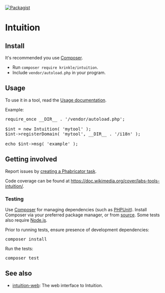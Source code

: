 [![Packagist](https://img.shields.io/packagist/v/krinkle/intuition.svg?style=flat)](https://packagist.org/packages/krinkle/intuition)

# Intuition

## Install

It's recommended you use [Composer](https://getcomposer.org).

* Run `composer require krinkle/intuition`.
* Include `vendor/autoload.php` in your program.

## Usage

To use it in a tool, read the [Usage documentation](./docs/API.md).

Example:

<pre lang="php">
require_once __DIR__ . '/vendor/autoload.php';

$int = new Intuition( 'mytool' );
$int->registerDomain( 'mytool', __DIR__ . '/i18n' );

echo $int->msg( 'example' );
</pre>

## Getting involved

Report issues by [creating a Phabricator task](https://phabricator.wikimedia.org/tag/intuition/).

Code coverage can be found at <https://doc.wikimedia.org/cover/labs-tools-intuition/>.

### Testing

Use [Composer](https://getcomposer.org) for managing dependencies (such as [PHPUnit](https://phpunit.de)). Install Composer via your preferred package manager, or from [source](https://getcomposer.org/download/). Some tests also require [Node.js](https://nodejs.org/).

Prior to running tests, ensure presence of development dependencies:

<pre lang="sh">
composer install
</pre>

Run the tests:

<pre lang="sh">
composer test
</pre>

## See also

* [intuition-web](https://gerrit.wikimedia.org/g/labs/tools/intuition-web): The web interface to Intuition.
